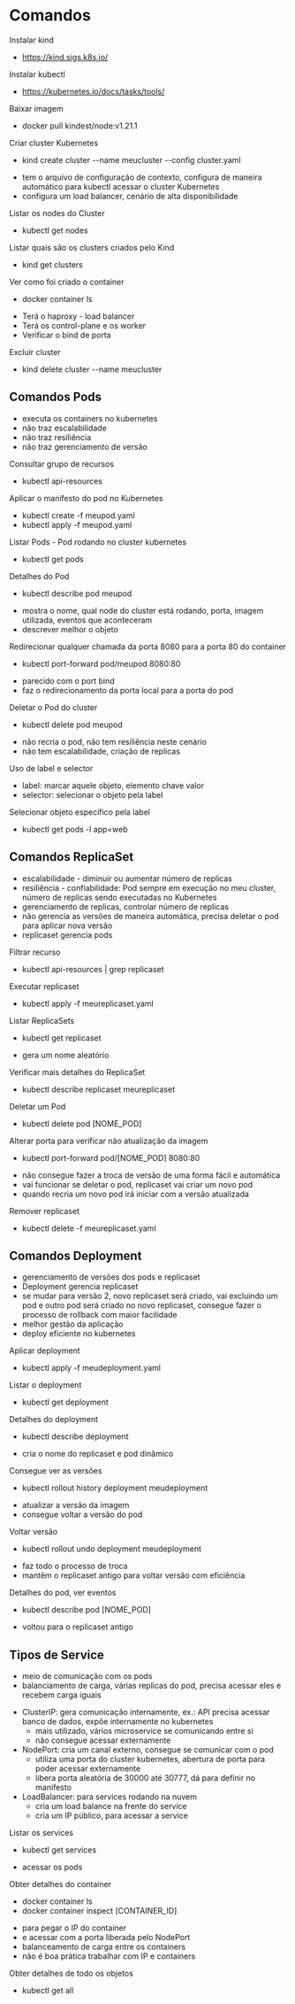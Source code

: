 # Comandos

Instalar kind
* https://kind.sigs.k8s.io/

Instalar kubectl
* https://kubernetes.io/docs/tasks/tools/

Baixar imagem
* docker pull kindest/node:v1.21.1

Criar cluster Kubernetes
* kind create cluster --name meucluster --config cluster.yaml
- tem o arquivo de configuração de contexto, configura de maneira automático para kubectl acessar o cluster Kubernetes
- configura um load balancer, cenário de alta disponibilidade

Listar os nodes do Cluster
* kubectl get nodes

Listar quais são os clusters criados pelo Kind
* kind get clusters

Ver como foi criado o container
* docker container ls
- Terá o haproxy - load balancer
- Terá os control-plane e os worker
- Verificar o bind de porta

Excluir cluster
* kind delete cluster --name meucluster

## Comandos Pods
- executa os containers no kubernetes
- não traz escalabilidade
- não traz resiliência
- não traz gerenciamento de versão

Consultar grupo de recursos
* kubectl api-resources

Aplicar o manifesto do pod no Kubernetes
* kubectl create -f meupod.yaml
* kubectl apply -f meupod.yaml

Listar Pods - Pod rodando no cluster kubernetes
* kubectl get pods

Detalhes do Pod
* kubectl describe pod meupod
- mostra o nome, qual node do cluster está rodando, porta, imagem utilizada, eventos que aconteceram
- descrever melhor o objeto

Redirecionar qualquer chamada da porta 8080 para a porta 80 do container
* kubectl port-forward pod/meupod 8080:80
- parecido com o port bind
- faz o redirecionamento da porta local para a porta do pod

Deletar o Pod do cluster
* kubectl delete pod meupod
- não recria o pod, não tem resiliência neste cenário
- não tem escalabilidade, criação de replicas

Uso de label e selector
- label: marcar aquele objeto, elemento chave valor
- selector: selecionar o objeto pela label 

Selecionar objeto específico pela label
* kubectl get pods -l app=web

## Comandos ReplicaSet
- escalabilidade - diminuir ou aumentar número de replicas
- resiliência - confiabilidade: Pod sempre em execução no meu cluster, número de replicas sendo executadas no Kubernetes
- gerenciamento de replicas, controlar número de replicas
- não gerencia as versões de maneira automática, precisa deletar o pod para aplicar nova versão
- replicaset gerencia pods

Filtrar recurso
* kubectl api-resources | grep replicaset

Executar replicaset
* kubectl apply -f meureplicaset.yaml

Listar ReplicaSets
* kubectl get replicaset
- gera um nome aleatório

Verificar mais detalhes do ReplicaSet
* kubectl describe replicaset meureplicaset

Deletar um Pod
* kubectl delete pod [NOME_POD]

Alterar porta para verificar não atualização da imagem
* kubectl port-forward pod/[NOME_POD] 8080:80
- não consegue fazer a troca de versão de uma forma fácil e automática
- vai funcionar se deletar o pod, replicaset vai criar um novo pod
- quando recria um novo pod irá iniciar com a versão atualizada

Remover replicaset
* kubectl delete -f meureplicaset.yaml

## Comandos Deployment
- gerenciamento de versões dos pods e replicaset
- Deployment gerencia replicaset
- se mudar para versão 2, novo replicaset será criado, vai excluindo um pod e outro pod será criado no novo replicaset, consegue fazer o processo de rollback com maior facilidade
- melhor gestão da aplicação
- deploy eficiente no kubernetes

Aplicar deployment
* kubectl apply -f meudeployment.yaml

Listar o deployment
* kubectl get deployment

Detalhes do deployment
* kubectl describe deployment
- cria o nome do replicaset e pod dinâmico

Consegue ver as versões
* kubectl rollout history deployment meudeployment
- atualizar a versão da imagem
- consegue voltar a versão do pod

Voltar versão
* kubectl rollout undo deployment meudeployment
- faz todo o processo de troca
- mantêm o replicaset antigo para voltar versão com eficiência

Detalhes do pod, ver eventos
* kubectl describe pod [NOME_POD]
- voltou para o replicaset antigo

## Tipos de Service
- meio de comunicação com os pods
- balanciamento de carga, várias replicas do pod, precisa acessar eles e recebem carga iguais

* ClusterIP: gera comunicação internamente, ex.: API precisa acessar banco de dados, expõe internamente no kubernetes
    - mais utilizado, vários microservice se comunicando entre si
    - não consegue acessar externamente
* NodePort: cria um canal externo, consegue se comunicar com o pod
    - utiliza uma porta do cluster kubernetes, abertura de porta para poder acessar externamente
    - libera porta aleatória de 30000 até 30777, dá para definir no manifesto    
* LoadBalancer: para services rodando na nuvem
    - cria um load balance na frente do service
    - cria um IP público, para acessar a service

Listar os services
* kubectl get services
- acessar os pods

Obter detalhes do container
* docker container ls
* docker container inspect [CONTAINER_ID]
- para pegar o IP do container
- e acessar com a porta liberada pelo NodePort
- balanceamento de carga entre os containers
- não é boa prática trabalhar com IP e containers

Obter detalhes de todo os objetos
* kubectl get all
